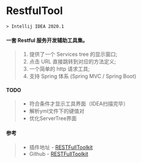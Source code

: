 # RestfulTool
    > Intellij IDEA 2020.1

#### 一套 Restful 服务开发辅助工具集。
> 1. 提供了一个 Services tree 的显示窗口;
> 2. 点击 URL 直接跳转到对应的方法定义;
> 3. 一个简单的 http 请求工具;
> 4. 支持 Spring 体系 (Spring MVC / Spring Boot)
    
#### TODO
> + 符合条件才显示工具界面（IDEA扫描完毕）
> + 解析yml文件下的键值对
> + 优化ServerTree界面
    
#### 参考
> + 插件地址 - [RESTFullToolkit](https://plugins.jetbrains.com/plugin/10292-restfultoolkit/)
> + Github - [RESTFullToolkit](https://github.com/mrmanzhaow/RestfulToolkit)
   